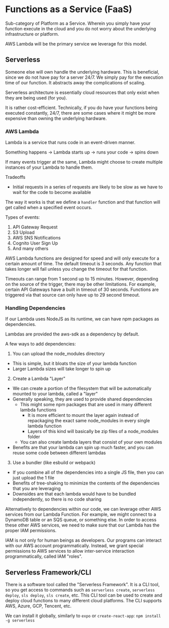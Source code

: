 # Functions as a Service (FaaS)

Sub-category of Platform as a Service. Wherein you simply have your function execute in the cloud and you do not worry about the underlying infrastructure or platform.

AWS Lambda will be the primary service we leverage for this model.

## Serverless

Someone else will own handle the underlying hardware. This is beneficial, since we do not have pay for a server 24/7. We simply pay for the execution time of our function. It abstracts away the complications of scaling.

Serverless architecture is essentially cloud resources that only exist when they are being used (for you).

It is rather cost-efficient. Technically, if you do have your functions being executed constantly, 24/7, there are some cases where it might be more expensive than owning the underlying hardware.

### AWS Lambda

Lambda is a service that runs code in an event-driven manner.

Something happens -> Lambda starts up -> runs your code -> spins down

If many events trigger at the same, Lambda might choose to create multiple instances of your Lambda to handle them.

Tradeoffs
- Initial requests in a series of requests are likely to be slow as we have to wait for the code to become available

The way it works is that we define a `handler` function and that function will get called when a specified event occurs.

Types of events:
1. API Gateway Request
2. S3 Upload
3. AWS SNS Notifications
4. Cognito User Sign Up
5. And many others

AWS Lambda functions are designed for speed and will only execute for a certain amount of time. The default timeout is 3 seconds. Any function that takes longer will fail unless you change the timeout for that function.

Timeouts can range from 1 second up to 15 minutes. However, depending on the source of the trigger, there may be other limitations. For example, certain API Gateways have a built in timeout of 30 seconds. Functions are triggered via that source can only have up to 29 second timeout.

### Handling Dependencies

If our Lambda uses NodeJS as its runtime, we can have npm packages as dependencies.

Lambdas are provided the aws-sdk as a dependency by default.

A few ways to add dependencies:
1. You can upload the node_modules directory
  - This is simple, but it bloats the size of your lambda function
  - Larger Lambda sizes will take longer to spin up
2. Create a Lambda "Layer"
  - We can create a portion of the filesystem that will be automatically mounted to your lambda, called a "layer"
  - Generally speaking, they are used to provide shared dependencies
    - This might some npm packages that are used in many different lambda functions
      - It is more efficient to mount the layer again instead of repackaging the exact same node_modules in every single lambda function
      - Layers of this kind will basically be zip files of a node_modules folder
    - You can also create lambda layers that consist of your own modules
  - Benefits are that your lambda can spin up much faster, and you can reuse some code between different lambdas
3. Use a bundler (like esbuild or webpack)
  - If you combine all of the dependencies into a single JS file, then you can just upload the 1 file
  - Benefits of tree-shaking to minimize the contents of the dependencies that you are leveraging
  - Downsides are that each lambda would have to be bundled independently, so there is no code sharing

Alternatively to dependencies within our code, we can leverage other AWS services from our Lambda Function.
For example, we might connect to a DynamoDB table or an SQS queue, or something else.
In order to access these other AWS services, we need to make sure that our Lambda has the proper IAM permissions.

IAM is not only for human beings as developers. Our programs can interact with our AWS account programmatically. Instead, we grant special permissions to AWS services to allow inter-service interaction programmatically, called IAM "roles".

## Serverless Framework/CLI

There is a software tool called the "Serverless Framework". It is a CLI tool, so you get access to commands such as `serverless create`, `serverless deploy`, `sls deploy`, `sls create`, etc. This CLI tool can be used to create and deploy cloud functions to many different cloud platforms. The CLI supports AWS, Azure, GCP, Tencent, etc.

We can install it globally, similarly to `expo` or `create-react-app`: `npm install -g serverless`
